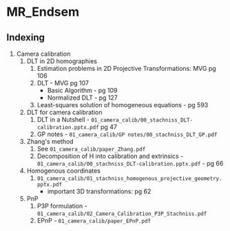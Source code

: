 # MR_Endsem

## Indexing

1. Camera calibration
    1. DLT in 2D homographies
        1. Estimation problems in 2D Projective Transformations: MVG pg 106
        2. DLT - MVG pg 107
            - Basic Algorithm - pg 109
            - Normalized DLT - pg 127
        3. Least-squares solution of homogeneous equations - pg 593
    2. DLT for camera calibration
        1. DLT in a Nutshell - `01_camera_calib/00_stachniss_DLT-calibration.pptx.pdf` pg 47
        2. GP notes - `01_camera_calib/GP notes/00_stachniss_DLT_GP.pdf`
    3. Zhang's method
        1. See `01_camera_calib/paper_Zhang.pdf`
        2. Decomposition of H into calibration and extrinsics - `01_camera_calib/00_stachniss_DLT-calibration.pptx.pdf` - pg 66
    4. Homogenous coordinates
        1. `01_camera_calib/01_stachniss_homogenous_projective_geometry.pptx.pdf`
            - important 3D transformations: pg 62
    5. PnP
        1. P3P formulation - `01_camera_calib/02_Camera_Calibration_P3P_Stachniss.pdf`
        2. EPnP - `01_camera_calib/paper_EPnP.pdf`
